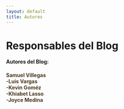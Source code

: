 ```yaml
---
layout: default
title: Autores
---
```


<div id="contact">
  <h1 class="pageTitle">Responsables del Blog</h1>
  <div class="contactContent">
   <p class="intro"><b>Autores del Blog:</b></p>
    <h4><font color="#4b3621"><b>Samuel Villegas</b><br>
    <b>-Luis Vargas</b><br>
    <b>-Kevin Goméz</b><br>
    <b>-Khiabet Lasso</b><br>
    <b>-Joyce Medina</b></font></h4><div>
 
